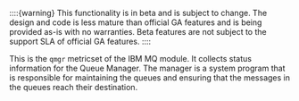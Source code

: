 ::::{warning}
This functionality is in beta and is subject to change. The design and code is less mature than official GA features and is being provided as-is with no warranties. Beta features are not subject to the support SLA of official GA features.
::::


This is the `qmgr` metricset of the IBM MQ module. It collects status information for the Queue Manager. The manager is a system program that is responsible for maintaining the queues and ensuring that the messages in the queues reach their destination.
